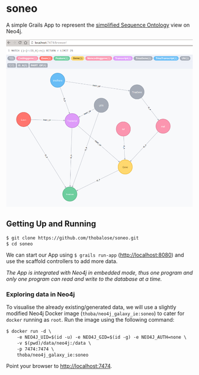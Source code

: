 # soneo
A simple Grails App to represent the [simplified Sequence Ontology](http://gmod.org/wiki/File:So-slim-example.png) view on Neo4j.

![So-slim-example](https://github.com/thobalose/soneo/blob/master/soneo.png "So-slim-example")

## Getting Up and Running

```
$ git clone https://github.com/thobalose/soneo.git
$ cd soneo
```


We can start our App using `$ grails run-app` ([http://localhost:8080](http://localhost:8080)) and use the scaffold controllers to add more data.

*The App is integrated with Neo4j in embedded mode, thus one program and only one program can read and write to the database at a time.*

### Exploring data in Neo4j
To visualise the already existing/generated data, we will use a slightly modified Neo4j Docker image (`thoba/neo4j_galaxy_ie:soneo`) to cater for `docker` running as `root`.
Run the image using the following command:

```
$ docker run -d \
    -e NEO4J_UID=$(id -u) -e NEO4J_GID=$(id -g) -e NEO4J_AUTH=none \
    -v $(pwd)/data/neo4j:/data \
    -p 7474:7474 \
    thoba/neo4j_galaxy_ie:soneo
```
Point your browser to [http://localhost:7474](http://localhost:7474). 
